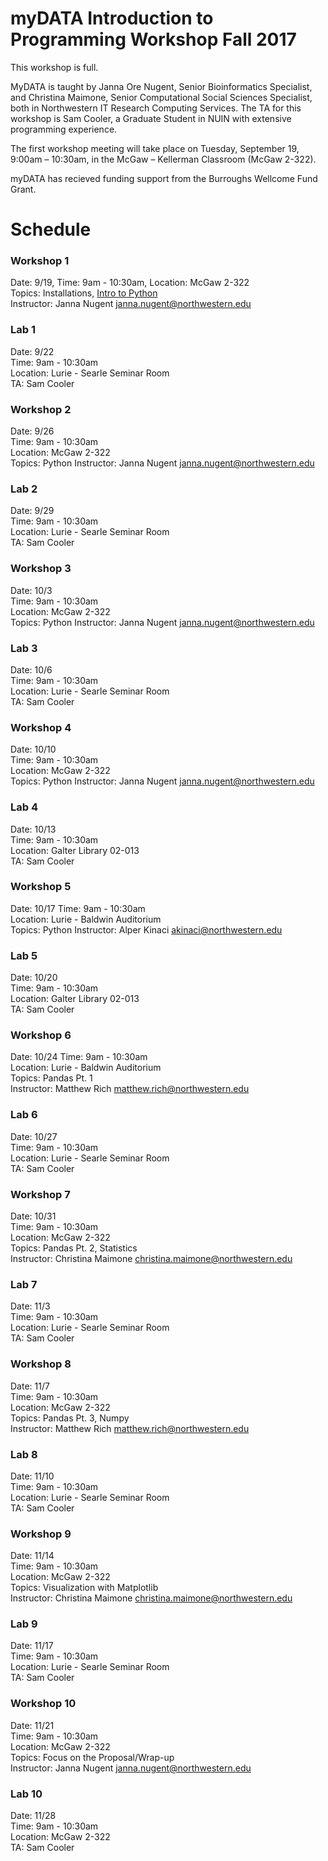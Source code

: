 # myDATA Introduction to Programming Workshop Fall 2017
 
This workshop is full.

MyDATA is taught by Janna Ore Nugent, Senior Bioinformatics Specialist, and Christina Maimone, Senior Computational Social Sciences Specialist, both in Northwestern IT Research Computing Services.  The TA for this workshop is Sam Cooler, a Graduate Student in NUIN with extensive programming experience.

The first workshop meeting will take place on Tuesday, September 19, 9:00am – 10:30am, in the McGaw – Kellerman Classroom (McGaw 2-322). 

myDATA has recieved funding support from the Burroughs Wellcome Fund Grant. 

# Schedule

### Workshop 1  
Date: 9/19, Time: 9am - 10:30am, Location: McGaw 2-322  
Topics:  Installations, [Intro to Python](https://github.com/nuitrcs/pythonworkshops/tree/master/intropython/Part_1)  
Instructor: Janna Nugent janna.nugent@northwestern.edu  

### Lab 1
Date: 9/22  
Time: 9am - 10:30am  
Location: Lurie - Searle Seminar Room  
TA: Sam Cooler  

### Workshop 2
Date: 9/26  
Time: 9am - 10:30am  
Location: McGaw 2-322  
Topics:  Python
Instructor: Janna Nugent janna.nugent@northwestern.edu  

### Lab 2
Date: 9/29  
Time: 9am - 10:30am  
Location: Lurie - Searle Seminar Room  
TA: Sam Cooler  

### Workshop 3
Date: 10/3  
Time: 9am - 10:30am  
Location: McGaw 2-322  
Topics:  Python
Instructor: Janna Nugent janna.nugent@northwestern.edu  

### Lab 3
Date: 10/6  
Time: 9am - 10:30am  
Location: Lurie - Searle Seminar Room  
TA: Sam Cooler  

### Workshop 4
Date: 10/10  
Time: 9am - 10:30am  
Location: McGaw 2-322  
Topics:  Python
Instructor: Janna Nugent janna.nugent@northwestern.edu  

### Lab 4
Date: 10/13  
Time: 9am - 10:30am  
Location: Galter Library 02-013  
TA: Sam Cooler  

### Workshop 5
Date: 10/17 
Time: 9am - 10:30am  
Location: Lurie - Baldwin Auditorium  
Topics:  Python
Instructor: Alper Kinaci akinaci@northwestern.edu  

### Lab 5
Date: 10/20  
Time: 9am - 10:30am  
Location: Galter Library 02-013  
TA: Sam Cooler  

### Workshop 6
Date: 10/24 
Time: 9am - 10:30am  
Location: Lurie - Baldwin Auditorium  
Topics: Pandas Pt. 1  
Instructor: Matthew Rich matthew.rich@northwestern.edu  

### Lab 6
Date: 10/27  
Time: 9am - 10:30am  
Location: Lurie - Searle Seminar Room  
TA: Sam Cooler

### Workshop 7  
Date: 10/31  
Time: 9am - 10:30am  
Location: McGaw 2-322  
Topics:  Pandas Pt. 2, Statistics  
Instructor: Christina Maimone christina.maimone@northwestern.edu  

### Lab 7
Date: 11/3  
Time: 9am - 10:30am  
Location: Lurie - Searle Seminar Room  
TA: Sam Cooler 

### Workshop 8  
Date: 11/7  
Time: 9am - 10:30am  
Location: McGaw 2-322  
Topics:  Pandas Pt. 3, Numpy  
Instructor: Matthew Rich matthew.rich@northwestern.edu  

### Lab 8
Date: 11/10  
Time: 9am - 10:30am  
Location: Lurie - Searle Seminar Room  
TA: Sam Cooler 

### Workshop 9
Date: 11/14  
Time: 9am - 10:30am  
Location: McGaw 2-322  
Topics:  Visualization with Matplotlib   
Instructor: Christina Maimone christina.maimone@northwestern.edu  

### Lab 9
Date: 11/17  
Time: 9am - 10:30am  
Location: Lurie - Searle Seminar Room  
TA: Sam Cooler 

### Workshop 10
Date: 11/21  
Time: 9am - 10:30am  
Location: McGaw 2-322  
Topics:  Focus on the Proposal/Wrap-up     
Instructor: Janna Nugent janna.nugent@northwestern.edu  

### Lab 10
Date: 11/28  
Time: 9am - 10:30am  
Location: McGaw 2-322   
TA: Sam Cooler 

